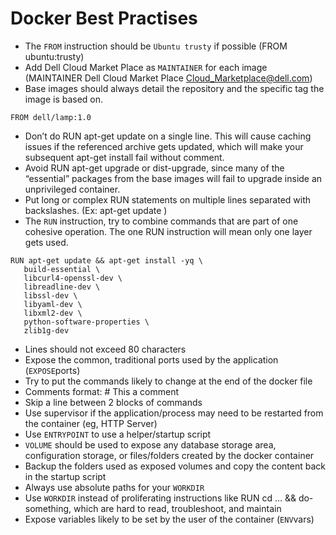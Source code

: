 # Docker Best Practises

- The `FROM` instruction should be `Ubuntu trusty` if possible (FROM ubuntu:trusty)
- Add Dell Cloud Market Place as `MAINTAINER` for each image (MAINTAINER Dell Cloud Market Place <Cloud_Marketplace@dell.com>)
- Base images should always detail the repository and the specific tag the image is based on.
```
FROM dell/lamp:1.0
```
- Don’t do RUN apt-get update on a single line. This will cause caching issues if the referenced archive gets updated, which will make your subsequent apt-get install fail without comment.
- Avoid RUN apt-get upgrade or dist-upgrade, since many of the “essential” packages from the base images will fail to upgrade inside an unprivileged container.
- Put long or complex RUN statements on multiple lines separated with backslashes. (Ex: apt-get update )
- The `RUN` instruction, try to combine commands that are part of one cohesive operation. The one RUN instruction will mean only one layer gets used.
```
RUN apt-get update && apt-get install -yq \
   build-essential \ 
   libcurl4-openssl-dev \
   libreadline-dev \
   libssl-dev \
   libyaml-dev \
   libxml2-dev \
   python-software-properties \
   zlib1g-dev
```

- Lines should not exceed 80 characters 
- Expose the common, traditional ports used by the application (`EXPOSE`ports)
- Try to put the commands likely to change at the end of the docker file
- Comments format: # This a comment
- Skip a line between 2 blocks of commands
- Use supervisor if the application/process may need to be restarted from the container (eg, HTTP Server)
- Use `ENTRYPOINT` to use a helper/startup script
- `VOLUME` should be used to expose any database storage area, configuration storage, or files/folders created by the docker container
- Backup the folders used as exposed volumes and copy the content back in the startup script
- Always use absolute paths for your `WORKDIR`
- Use `WORKDIR` instead of proliferating instructions like RUN cd … && do-something, which are hard to read, troubleshoot, and maintain
- Expose variables likely to be set by the user of the container (`ENV`vars)
